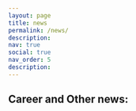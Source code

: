 ```yaml
---
layout: page
title: news
permalink: /news/
description:
nav: true
social: true
nav_order: 5
description: 
---
```

## Career and Other news: